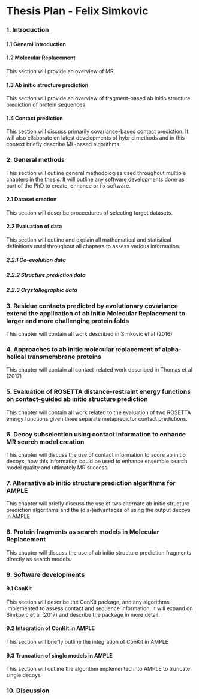 # Thesis Plan - Felix Simkovic

### 1. Introduction

#### 1.1 General introduction

#### 1.2 Molecular Replacement
This section will provide an overview of MR.

#### 1.3 Ab initio structure prediction
This section will provide an overview of fragment-based ab initio structure prediction of protein sequences.

#### 1.4 Contact prediction
This section will discuss primarily covariance-based contact prediction. It will also ellaborate on latest developments
of hybrid methods and in this context briefly describe ML-based algorithms.

### 2. General methods
This section will outline general methodologies used throughout multiple chapters in the thesis. It will outline any
software developments done as part of the PhD to create, enhance or fix software.

#### 2.1 Dataset creation
This section will describe proceedures of selecting target datasets.

#### 2.2 Evaluation of data
This section will outline and explain all mathematical and statistical definitions used throughout all chapters to
assess various information.

##### 2.2.1 Co-evolution data

##### 2.2.2 Structure prediction data

##### 2.2.3 Crystallographic data

### 3. Residue contacts predicted by evolutionary covariance extend the application of ab initio Molecular Replacement to larger and more challenging protein folds
This chapter will contain all work described in Simkovic et al (2016)

### 4. Approaches to ab initio molecular replacement of alpha-helical transmembrane proteins
This chapter will contain all contact-related work described in Thomas et al (2017)

### 5. Evaluation of ROSETTA distance-restraint energy functions on contact-guided ab initio structure prediction
This chapter will contain all work related to the evaluation of two ROSETTA energy functions given three separate
metapredictor contact predictions.

### 6. Decoy subselection using contact information to enhance MR search model creation
This chapter will discuss the use of contact information to score ab initio decoys, how this information could be used to enhance ensemble search model quality and ultimately MR success.

### 7. Alternative ab initio structure prediction algorithms for AMPLE
This chapter will briefly discuss the use of two alternate ab initio structure prediction algorithms and the (dis-)advantages of using the output decoys in AMPLE

### 8. Protein fragments as search models in Molecular Replacement
This chapter will discuss the use of ab initio structure prediction fragments directly as search models.

### 9. Software developments

#### 9.1 ConKit
This section will describe the ConKit package, and any algorithms implemented to assess contact and sequence information. 
It will expand on Simkovic et al (2017) and describe the package in more detail.

#### 9.2 Integration of ConKit in AMPLE
This section will briefly outline the integration of ConKit in AMPLE

#### 9.3 Truncation of single models in AMPLE
This section will outline the algorithm implemented into AMPLE to truncate single decoys

### 10. Discussion
